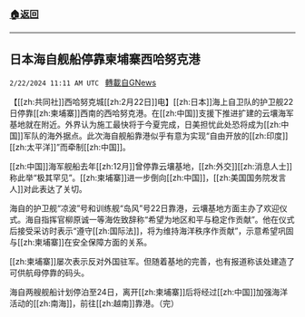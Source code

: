 ###  [:house:返回](README.md)
---


## 日本海自舰船停靠柬埔寨西哈努克港
`2/22/2024 11:11 AM UTC ` [轉載自GNews](https://gnews.org/articles/2331985)

【[[zh:共同社]]西哈努克城[[zh:2月22日]]电】[[zh:日本]]海上自卫队的护卫舰22日停靠[[zh:柬埔寨]]西南的西哈努克港。在[[zh:中国]]支援下推进扩建的云壤海军基地就在附近。外界认为施工最快将于今夏完成，日美担忧此处恐将成为[[zh:中国]]军队的海外据点。此次海自舰船靠港似乎有意为实现“自由开放的[[zh:印度]][[zh:太平洋]]”而牵制[[zh:中国]]。

[[zh:中国]]海军舰船去年[[zh:12月]]曾停靠云壤基地，[[zh:外交]][[zh:消息人士]]称此举“极其罕见”。[[zh:柬埔寨]]进一步倒向[[zh:中国]]，[[zh:美国国务院发言人]]对此表达了关切。

海自的护卫舰“凉波”号和训练舰“岛风”号22日靠港，云壤基地方面主办了欢迎仪式。海自指挥官柳原诚一等海佐致辞称“希望为地区和平与稳定作贡献”。他在仪式后接受采访时表示“遵守[[zh:国际法]]，将为维持海洋秩序作贡献”，示意希望巩固与[[zh:柬埔寨]]在安全保障方面的关系。

[[zh:柬埔寨]]屡次表示反对外国驻军。但随着基地的完善，也有报道称该处建造了可供航母停靠的码头。

海自两艘舰船计划停泊至24日，离开[[zh:柬埔寨]]后将经过[[zh:中国]]加强海洋活动的[[zh:南海]]，前往[[zh:越南]]靠港。（完）
